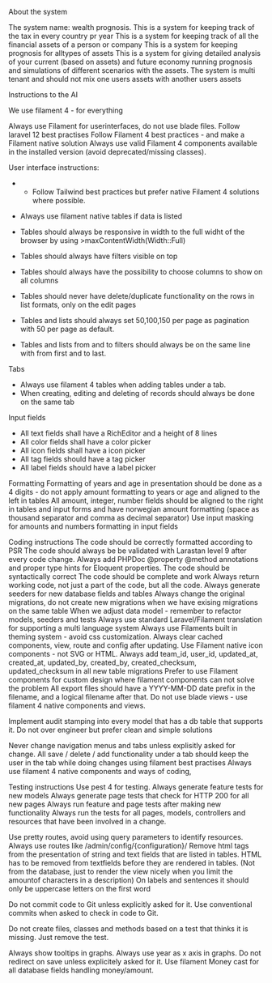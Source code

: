 About the system

The system name: wealth prognosis.
This is a system for keeping track of the tax in every country pr year
This is a system for keeping track of all the financial assets of a person or company
This is a system for keeping prognosis for alltypes of assets
This is a system for giving detailed analysis of your current (based on assets) and future economy running prognosis and simulations of different scenarios with the assets.
The system is multi tenant and should not mix one users assets with another users assets



Instructions to the AI

We use filament 4 - for everything

Always use Filament for userinterfaces, do not use blade files.
Follow laravel 12 best practises
Follow Filament 4 best practices - and make a Filament native solution
Always use valid Filament 4 components available in the installed version (avoid deprecated/missing classes).

User interface instructions:
- - Follow Tailwind best practices but prefer native Filament 4 solutions where possible.

- Always use filament native tables if data is listed
- Tables should always be responsive in width to the full widht of the browser by using >maxContentWidth(Width::Full)
- Tables should always have filters visible on top
- Tables should always have the possibility to choose columns to show on all columns
- Tables should never have delete/duplicate functionality on the rows in list formats, only on the edit pages
- Tables and lists should always set 50,100,150 per page as pagination with 50 per page as default.
- Tables and lists from and to filters should always be on the same line with from first and to last.

Tabs
- Always use filament 4 tables when adding tables under a tab.
- When creating, editing and deleting of records should always be done on the same tab

Input fields
- All text fields shall have a RichEditor and a height of 8 lines
- All color fields shall have a color picker
- All icon fields shall have a icon picker
- All tag fields should have a tag picker
- All label fields should have a label picker

Formatting
Formatting of years and age in presentation should be done as a 4 digits - do not apply amount formatting to years or age and aligned to the left in tables
All amount, integer, number fields should be aligned to the right in tables and input forms and have norwegian amount formatting (space as thousand separator and comma as decimal separator)
Use input masking for amounts and numbers formatting in input fields


Coding instructions
The code should be correctly formatted according to PSR
The code should always be be validated with Larastan level 9 after every code change.
Always add PHPDoc @property @method annotations and proper type hints for Eloquent properties.
The code should be syntactically correct
The code should be complete and work
Always return working code, not just a part of the code, but all the code.
Always generate seeders for new database fields and tables
Always change the original migrations, do not create new migrations when we have exising migrations on the same table
When we adjust data model - remember to refactor models, seeders and tests
Always use standard Laravel/Filament translation for supporting a multi language system
Always use Filaments built in theming system - avoid css customization.
Always clear cached components, view, route and config after updating.
Use Filament native icon components - not SVG or HTML.
Always add team_id, user_id, updated_at, created_at, updated_by, created_by, created_checksum, updated_checksum in all new table migrations
Prefer to use Filament components for custom design where filament components can not solve the problem
All export files should have a YYYY-MM-DD date prefix in the filename, and a logical filename after that.
Do not use blade views - use filament 4 native components and views.

Implement audit stamping into every model that has a db table that supports it.
Do not over engineer but prefer clean and simple solutions


Never change navigation menus and tabs unless explisitly asked for change.
All save / delete / add functionality under a tab should keep the user in the tab while doing changes using filament best practises
Always use filament 4 native components and ways of coding,

Testing instructions
Use pest 4 for testing.
Always generate feature tests for new models
Always generate page tests that check for HTTP 200 for all new pages
Always run feature and page tests after making new functionality
Always run the tests for all pages, models, controllers and resources that have been involved in a change.

Use pretty routes, avoid using query parameters to identify resources. Always use routes like /admin/config/{configuration}/
Remove html tags from the presentation of string and text fields that are listed in tables.
HTML has to be removed from textfields before they are rendered in tables. (Not from the database, just to render the view nicely when you limit the amountof characters in a description)
On labels and sentences it should only be uppercase letters on the first word

Do not commit code to Git unless explicitly asked for it. Use conventional commits when asked to check in code to Git.

Do not create files, classes and methods based on a test that thinks it is missing. Just remove the test.

Always show tooltips in graphs.
Always use year as x axis in graphs.
Do not redirect on save unless explicitely asked for it.
Use filament Money cast for all database fields handling money/amount.

